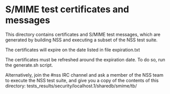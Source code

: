 S/MIME test certificates and messages
=====================================

This directory contains certificates and S/MIME test messages, which are
generated by building NSS and executing a subset of the NSS test suite.

The certificates will expire on the date listed in file expiration.txt

The certificates must be refreshed around the expiration date.
To do so, run the generate.sh script.

Alternatively, join the #nss IRC channel and ask a member of the NSS
team to execute the NSS test suite, and give you a copy of the contents
of this directory:
  tests_results/security/localhost.1/sharedb/smime/tb/
